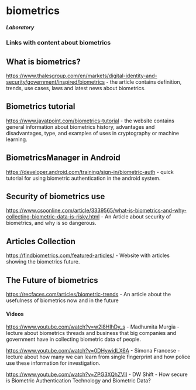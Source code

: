 # biometrics

##### Laboratory

### Links with content about biometrics


## What is biometrics?
https://www.thalesgroup.com/en/markets/digital-identity-and-security/government/inspired/biometrics - the article contains definition, trends, use cases, laws and latest news about biometrics.


## Biometrics tutorial
https://www.javatpoint.com/biometrics-tutorial - the website contains general information about biometrics history, advantages and disadvantages, type, and examples of uses in cryptography or machine learning.


## BiometricsManager in Android
https://developer.android.com/training/sign-in/biometric-auth - quick tutorial for using biometric authentication in the android system.


## Security of biometrics use
https://www.csoonline.com/article/3339565/what-is-biometrics-and-why-collecting-biometric-data-is-risky.html - An Article about security of biometrics, and why is so dangerous.

## Articles Collection 
https://findbiometrics.com/featured-articles/ - Website with articles showing the biometrics future.


## The Future of biometrics
https://recfaces.com/articles/biometric-trends - An article about the usefulness of biometrics now and in the future 




#### Videos
https://www.youtube.com/watch?v=w2l8HIhDy_s - Madhumita Murgia - lecture about biometrics threads and business that big companies and government have in collecting biometric data of people.

https://www.youtube.com/watch?v=0DHywidLX6A - Simona Francese - lecture about how many we can learn from single fingerprint and how police use these information for investigation.

https://www.youtube.com/watch?v=ZPG3XQhZVII -  DW Shift - How secure is Biometric Authentication Technology and Biometric Data?
